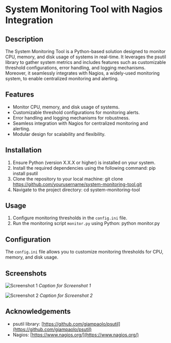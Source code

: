 # System Monitoring Tool with Nagios Integration

## Description

The System Monitoring Tool is a Python-based solution designed to monitor CPU, memory, and disk usage of systems in real-time. It leverages the psutil library to gather system metrics and includes features such as customizable threshold configurations, error handling, and logging mechanisms. Moreover, it seamlessly integrates with Nagios, a widely-used monitoring system, to enable centralized monitoring and alerting.

## Features

- Monitor CPU, memory, and disk usage of systems.
- Customizable threshold configurations for monitoring alerts.
- Error handling and logging mechanisms for robustness.
- Seamless integration with Nagios for centralized monitoring and alerting.
- Modular design for scalability and flexibility.

## Installation

1. Ensure Python (version X.X.X or higher) is installed on your system.
2. Install the required dependencies using the following command:
pip install psutil
3. Clone the repository to your local machine:
git clone https://github.com/yourusername/system-monitoring-tool.git
4. Navigate to the project directory:
cd system-monitoring-tool

## Usage

1. Configure monitoring thresholds in the `config.ini` file.
2. Run the monitoring script `monitor.py` using Python:
python monitor.py

## Configuration

The `config.ini` file allows you to customize monitoring thresholds for CPU, memory, and disk usage.

## Screenshots

![Screenshot 1](screenshots/screenshot1.png)
*Caption for Screenshot 1*

![Screenshot 2](screenshots/screenshot2.png)
*Caption for Screenshot 2*

## Acknowledgements

- psutil library: [https://github.com/giampaolo/psutil](https://github.com/giampaolo/psutil)
- Nagios: [https://www.nagios.org/](https://www.nagios.org/)


